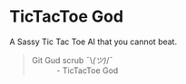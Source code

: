# TicTacToe God
A Sassy Tic Tac Toe AI that you cannot beat.

> Git Gud scrub ¯\\_(ツ)_/¯<br>
> &nbsp;&nbsp;&nbsp;&nbsp;&nbsp;&nbsp;&nbsp;&nbsp;&nbsp;&nbsp;&nbsp;- TicTacToe God
